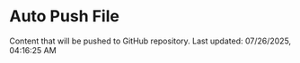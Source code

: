 # Auto Push File

Content that will be pushed to GitHub repository.
Last updated: 07/26/2025, 04:16:25 AM